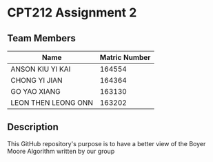 # CPT212 Assignment 2 
## Team Members
| Name | Matric Number |
| --- | --- |
| ANSON KIU YI KAI | 164554 |
| CHONG YI JIAN | 164364 |
| GO YAO XIANG | 163130 |
| LEON THEN LEONG ONN | 163202 |

## Description
This GitHub repository's purpose is to have a better view of the Boyer Moore Algorithm written by our group

